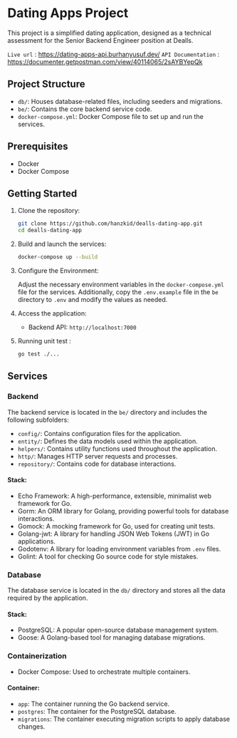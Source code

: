 # Dating Apps Project

This project is a simplified dating application, designed as a technical assessment for the Senior Backend Engineer position at Dealls.

`Live url` : https://dating-apps-api.burhanyusuf.dev/
`API Documentation` : https://documenter.getpostman.com/view/40114065/2sAYBYepQk

## Project Structure

- `db/`: Houses database-related files, including seeders and migrations.
- `be/`: Contains the core backend service code.
- `docker-compose.yml`: Docker Compose file to set up and run the services.

## Prerequisites

- Docker
- Docker Compose

## Getting Started

1. Clone the repository:
    ```sh
    git clone https://github.com/hanzkid/dealls-dating-app.git
    cd dealls-dating-app
    ```

2. Build and launch the services:
    ```sh
    docker-compose up --build
    ```

3. Configure the Environment:

    Adjust the necessary environment variables in the `docker-compose.yml` file for the services. Additionally, copy the `.env.example` file in the `be` directory to `.env` and modify the values as needed.

4. Access the application:
    - Backend API: `http://localhost:7000`

5. Running unit test : 
    ```sh
    go test ./...
    ```

## Services

### Backend

The backend service is located in the `be/` directory and includes the following subfolders:

- `config/`: Contains configuration files for the application.
- `entity/`: Defines the data models used within the application.
- `helpers/`: Contains utility functions used throughout the application.
- `http/`: Manages HTTP server requests and processes.
- `repository/`: Contains code for database interactions.

#### Stack:

- Echo Framework: A high-performance, extensible, minimalist web framework for Go.
- Gorm: An ORM library for Golang, providing powerful tools for database interactions.
- Gomock: A mocking framework for Go, used for creating unit tests.
- Golang-jwt: A library for handling JSON Web Tokens (JWT) in Go applications.
- Godotenv: A library for loading environment variables from `.env` files.
- Golint: A tool for checking Go source code for style mistakes.

### Database

The database service is located in the `db/` directory and stores all the data required by the application.

#### Stack:

- PostgreSQL: A popular open-source database management system.
- Goose: A Golang-based tool for managing database migrations.

### Containerization

- Docker Compose: Used to orchestrate multiple containers.

#### Container:

- `app`: The container running the Go backend service.
- `postgres`: The container for the PostgreSQL database.
- `migrations`: The container executing migration scripts to apply database changes.
